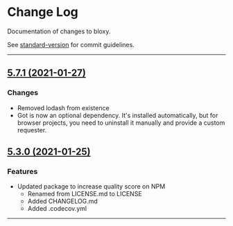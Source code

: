 # Change Log

Documentation of changes to bloxy.

See [standard-version](https://github.com/conventional-changelog/standard-version) for commit guidelines.

----

## [5.7.1 (2021-01-27)](https://npmjs.com/package/v/5.7.1)

### Changes
* Removed lodash from existence
* Got is now an optional dependency. It's installed automatically, but for browser projects,
 you need to uninstall it manually and provide a custom requester.

## [5.3.0 (2021-01-25)](https://npmjs.com/package/bloxy/v/5.3.0)

### Features
* Updated package to increase quality score on NPM
  * Renamed from LICENSE.md to LICENSE
  * Added CHANGELOG.md
  * Added .codecov.yml
    

----
